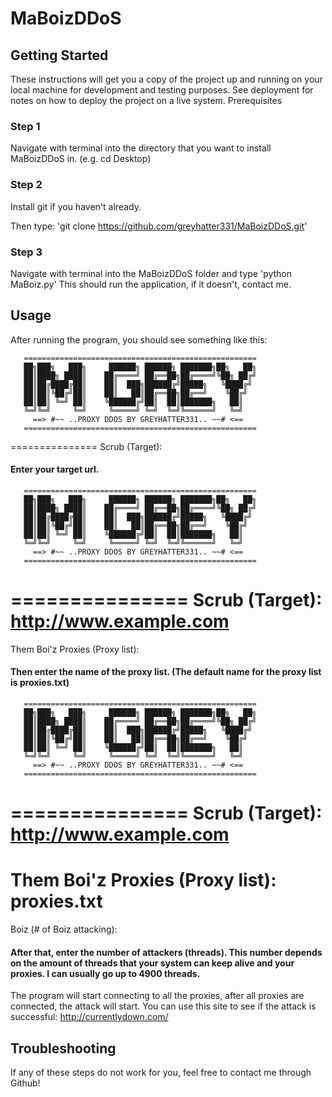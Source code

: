 # MaBoizDDoS

## Getting Started

These instructions will get you a copy of the project up and running on your local machine for development and testing purposes. See deployment for notes on how to deploy the project on a live system.
Prerequisites

### Step 1
Navigate with terminal into the directory that you want to install MaBoizDDoS in. (e.g. cd Desktop)


### Step 2
Install git if you haven't already.

Then type: 'git clone https://github.com/greyhatter331/MaBoizDDoS.git'


### Step 3
Navigate with terminal into the MaBoizDDoS folder and type 'python MaBoiz.py'
This should run the application, if it doesn't, contact me.

## Usage
After running the program, you should see something like this:

	   ====================================================
	   ██╗███╗   ███╗     ██████╗ ██████╗ ███████╗██╗   ██╗
	   ██║████╗ ████║    ██╔════╝ ██╔══██╗██╔════╝╚██╗ ██╔╝
	   ██║██╔████╔██║    ██║  ███╗██████╔╝█████╗   ╚████╔╝ 
	   ██║██║╚██╔╝██║    ██║   ██║██╔══██╗██╔══╝    ╚██╔╝  
	   ██║██║ ╚═╝ ██║    ╚██████╔╝██║  ██║███████╗   ██║   
	   ╚═╝╚═╝     ╚═╝     ╚═════╝ ╚═╝  ╚═╝╚══════╝   ╚═╝   
	     ==> #~~ ..PROXY DDOS BY GREYHATTER331.. ~~# <==  
	   ====================================================
===============
Scrub (Target): 

#### Enter your target url.

	   ====================================================
	   ██╗███╗   ███╗     ██████╗ ██████╗ ███████╗██╗   ██╗
	   ██║████╗ ████║    ██╔════╝ ██╔══██╗██╔════╝╚██╗ ██╔╝
	   ██║██╔████╔██║    ██║  ███╗██████╔╝█████╗   ╚████╔╝ 
	   ██║██║╚██╔╝██║    ██║   ██║██╔══██╗██╔══╝    ╚██╔╝  
	   ██║██║ ╚═╝ ██║    ╚██████╔╝██║  ██║███████╗   ██║   
	   ╚═╝╚═╝     ╚═╝     ╚═════╝ ╚═╝  ╚═╝╚══════╝   ╚═╝   
	     ==> #~~ ..PROXY DDOS BY GREYHATTER331.. ~~# <==  
	   ====================================================
===============
Scrub (Target): http://www.example.com 
================================
Them Boi'z Proxies (Proxy list):



#### Then enter the name of the proxy list. (The default name for the proxy list is proxies.txt)

	   ====================================================
	   ██╗███╗   ███╗     ██████╗ ██████╗ ███████╗██╗   ██╗
	   ██║████╗ ████║    ██╔════╝ ██╔══██╗██╔════╝╚██╗ ██╔╝
	   ██║██╔████╔██║    ██║  ███╗██████╔╝█████╗   ╚████╔╝ 
	   ██║██║╚██╔╝██║    ██║   ██║██╔══██╗██╔══╝    ╚██╔╝  
	   ██║██║ ╚═╝ ██║    ╚██████╔╝██║  ██║███████╗   ██║   
	   ╚═╝╚═╝     ╚═╝     ╚═════╝ ╚═╝  ╚═╝╚══════╝   ╚═╝   
	     ==> #~~ ..PROXY DDOS BY GREYHATTER331.. ~~# <==  
	   ====================================================
===============
Scrub (Target): http://www.example.com
================================
Them Boi'z Proxies (Proxy list): proxies.txt
===========================
Boiz (# of Boiz attacking): 

#### After that, enter the number of attackers (threads). This number depends on the amount of threads that your system can keep alive and your proxies. I can usually go up to 4900 threads.

The program will start connecting to all the proxies, after all proxies are connected, the attack will start. You can use this site to see if the attack is successful: http://currentlydown.com/

## Troubleshooting

If any of these steps do not work for you, feel free to contact me through Github!
